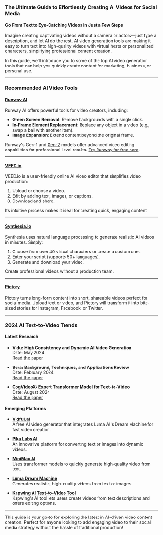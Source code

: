 ### The Ultimate Guide to Effortlessly Creating AI Videos for Social Media

#### Go From Text to Eye-Catching Videos in Just a Few Steps

Imagine creating captivating videos without a camera or actors—just type a description, and let AI do the rest. AI video generation tools are making it easy to turn text into high-quality videos with virtual hosts or personalized characters, simplifying professional content creation.

In this guide, we’ll introduce you to some of the top AI video generation tools that can help you quickly create content for marketing, business, or personal use.

---

### Recommended AI Video Tools

#### [Runway AI](https://runwayml.com/)

Runway AI offers powerful tools for video creators, including:

- **Green Screen Removal**: Remove backgrounds with a single click.
- **In-Frame Element Replacement**: Replace any object in a video (e.g., swap a ball with another item).
- **Image Expansion**: Extend content beyond the original frame.

Runway's Gen-1 and [Gen-2](https://dataconomy.com/blog/2023/03/21/what-is-runway-ai-gen-2-text-to-video-ai/) models offer advanced video editing capabilities for professional-level results. [Try Runway for free here](https://runwayml.com/).

---

#### [VEED.io](https://www.veed.io/)

VEED.io is a user-friendly online AI video editor that simplifies video production:

1. Upload or choose a video.
2. Edit by adding text, images, or captions.
3. Download and share.

Its intuitive process makes it ideal for creating quick, engaging content.

---

#### [Synthesia.io](https://www.synthesia.io/)

Synthesia uses natural language processing to generate realistic AI videos in minutes. Simply:

1. Choose from over 40 virtual characters or create a custom one.
2. Enter your script (supports 50+ languages).
3. Generate and download your video.

Create professional videos without a production team.

---

#### [Pictory](https://pictory.ai/)

Pictory turns long-form content into short, shareable videos perfect for social media. Upload text or video, and Pictory will transform it into bite-sized stories for Instagram, Facebook, or Twitter.

---

### 2024 AI Text-to-Video Trends

#### Latest Research

- **Vidu: High Consistency and Dynamic AI Video Generation**  
  Date: May 2024  
  [Read the paper](https://arxiv.org/abs/2405.04233)

- **Sora: Background, Techniques, and Applications Review**  
  Date: February 2024  
  [Read the paper](https://arxiv.org/abs/2402.17177)

- **CogVideoX: Expert Transformer Model for Text-to-Video**  
  Date: August 2024  
  [Read the paper](https://arxiv.org/abs/2408.06072)

#### Emerging Platforms

- **[Vidful.ai](https://vidful.ai/)**  
  A free AI video generator that integrates Luma AI's Dream Machine for fast video creation.

- **[Pika Labs AI](https://pikartai.com/)**  
  An innovative platform for converting text or images into dynamic videos.

- **[MiniMax AI](https://www.minimaxai.co/)**  
  Uses transformer models to quickly generate high-quality video from text.

- **[Luma Dream Machine](https://lumalabs.ai/dream-machine)**  
  Generates realistic, high-quality videos from text or images.

- **[Kapwing AI Text-to-Video Tool](https://www.kapwing.com/ai/text-to-video)**  
  Kapwing's AI tool lets users create videos from text descriptions and offers editing options. 

---

This guide is your go-to for exploring the latest in AI-driven video content creation. Perfect for anyone looking to add engaging video to their social media strategy without the hassle of traditional production!